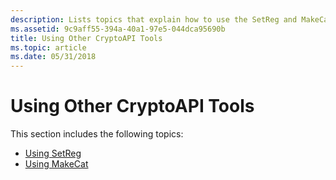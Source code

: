 ```yaml
---
description: Lists topics that explain how to use the SetReg and MakeCat tools.
ms.assetid: 9c9aff55-394a-40a1-97e5-044dca95690b
title: Using Other CryptoAPI Tools
ms.topic: article
ms.date: 05/31/2018
---
```


# Using Other CryptoAPI Tools

This section includes the following topics:

-   [Using SetReg](using-setreg.md)
-   [Using MakeCat](using-makecat.md)

 

 




